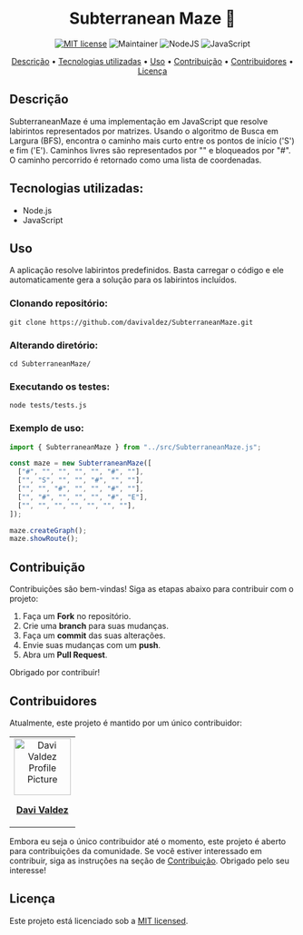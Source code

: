 <h1 align="center" style="font-weight: bold;">Subterranean Maze 🧩</h1>

<div align="center">

[![MIT license](https://img.shields.io/badge/License-MIT-green.svg)](https://lbesson.mit-license.org/)
![Maintainer](https://img.shields.io/badge/maintainer-yes-green)
![NodeJS](https://img.shields.io/badge/node.js-6DA55F?style=for-the-badge&logo=node.js&logoColor=white)
![JavaScript](https://img.shields.io/badge/javascript-%23323330.svg?style=for-the-badge&logo=javascript&logoColor=%23F7DF1E)

</div>

<p align="center">
 <a href="#descrição">Descrição</a> • 
 <a href="#tecnologias-utilizadas">Tecnologias utilizadas</a> • 
 <a href="#uso">Uso</a> •
 <a href="#contribuição">Contribuição</a> •
 <a href="#contribuidores">Contribuidores</a> •
 <a href="#licença">Licença</a> 
</p>

## Descrição

SubterraneanMaze é uma implementação em JavaScript que resolve labirintos representados por matrizes. Usando o algoritmo de Busca em Largura (BFS), encontra o caminho mais curto entre os pontos de início ('S') e fim ('E'). Caminhos livres são representados por "" e bloqueados por "#". O caminho percorrido é retornado como uma lista de coordenadas.

## Tecnologias utilizadas:

- Node.js
- JavaScript

## Uso

A aplicação resolve labirintos predefinidos. Basta carregar o código e ele automaticamente gera a solução para os labirintos incluídos.

### Clonando repositório:

    git clone https://github.com/davivaldez/SubterraneanMaze.git

### Alterando diretório:

    cd SubterraneanMaze/

### Executando os testes:

    node tests/tests.js

### Exemplo de uso:

```javascript
import { SubterraneanMaze } from "../src/SubterraneanMaze.js";

const maze = new SubterraneanMaze([
  ["#", "", "", "", "", "#", ""],
  ["", "S", "", "", "#", "", ""],
  ["", "", "#", "", "", "#", ""],
  ["", "#", "", "", "", "#", "E"],
  ["", "", "", "", "", "", ""],
]);

maze.createGraph();
maze.showRoute();
```

## Contribuição

Contribuições são bem-vindas! Siga as etapas abaixo para contribuir com o projeto:

1. Faça um **Fork** no repositório.
2. Crie uma **branch** para suas mudanças.
3. Faça um **commit** das suas alterações.
4. Envie suas mudanças com um **push**.
5. Abra um **Pull Request**.

Obrigado por contribuir!

## Contribuidores

Atualmente, este projeto é mantido por um único contribuidor:

<table>
  <tr>
    <td align="center">
      <a href="https://github.com/davivaldez">
        <img src="https://avatars.githubusercontent.com/u/131072655?v=4" width="100px;" alt="Davi Valdez Profile Picture"/><br>
        <p>
          <b>Davi Valdez</b>
        </p>
      </a>
    </td>
  </tr>
</table>

Embora eu seja o único contribuidor até o momento, este projeto é aberto para contribuições da comunidade. Se você estiver interessado em contribuir, siga as instruções na seção de [Contribuição](#contribuição). Obrigado pelo seu interesse!

## Licença

Este projeto está licenciado sob a [MIT licensed](./LICENSE).
